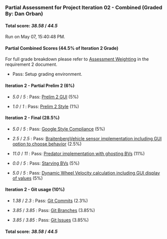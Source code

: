 ### Partial Assessment for Project Iteration 02 - Combined (Graded By: Dan Orban)

#### Total score: _38.58_ / _44.5_

Run on May 07, 15:40:48 PM.


#### Partial Combined Scores (44.5% of Iteration 2 Grade)


For full grade breakdown please refer to [Assessment Weighting](https://github.umn.edu/umn-csci-3081-S19/csci3081-shared-upstream/blob/support-code/project/docs/Iteration2Requirements.md#assessment-weighting) in the requirement 2 document.

+ Pass: Setup grading environment.




#### Iteration 2 - Partial Prelim 2 (6%)

+  _5.0_ / _5_ : Pass: [Prelim 2 GUI](Proj_02_Prelim-2_Assessment.md) (5%)



+  _1.0_ / _1_ : Pass: [Prelim 2 Style](Proj_02_Prelim-2-Style_Assessment.md) (1%)




#### Iteration 2 - Final (28.5%)

+  _5.0_ / _5_ : Pass: [Google Style Compliance](Proj_02_Final-Automated_Assessment.md#google-style) (5%)



+  _2.5_ / _2.5_ : Pass: [BraitenbergVehicle sensor implementation including GUI option to choose behavior](Proj_02_Final-Code_Assessment.md#feature-testing) (2.5%)



+  _11.0_ / _11_ : Pass: [Predator implementation with ghosting BVs](Proj_02_Final-Code_Assessment.md#feature-testing) (11%)



+  _0.0_ / _5_ : Pass: [Starving BVs](Proj_02_Final-Code_Assessment.md#feature-testing) (5%)



+  _5.0_ / _5_ : Pass: [Dynamic Wheel Velocity calculation including GUI display of values](Proj_02_Final-Code_Assessment.md) (5%)




#### Iteration 2 - Git usage (10%)

+  _1.38_ / _2.3_ : Pass: [Git Commits](Proj_02_Final-Automated_Assessment.md#git-tests) (2.3%)



+  _3.85_ / _3.85_ : Pass: [Git Branches](Proj_02_Final-Automated_Assessment.md#git-tests) (3.85%)



+  _3.85_ / _3.85_ : Pass: [Git Issues](Proj_02_Final-Automated_Assessment.md#git-issue-usage) (3.85%)



#### Total score: _38.58_ / _44.5_

